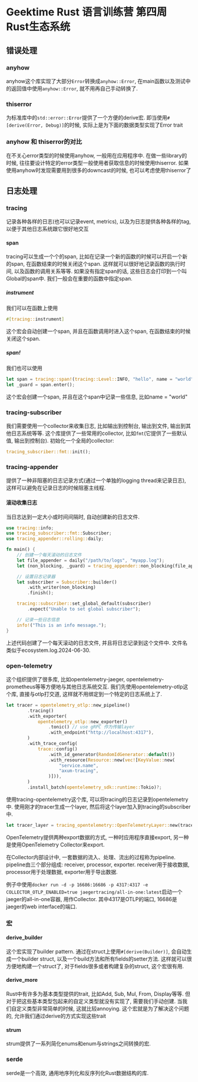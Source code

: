 # Geektime Rust 语言训练营 第四周 Rust生态系统

## 错误处理
### anyhow
anyhow这个库实现了大部分`Error`转换成`anyhow::Error`, 在main函数以及测试中的返回值中使用`anyhow::Error`, 就不用再自己手动转换了.

### thiserror
为标准库中的`std::error::Error`提供了一个方便的derive宏. 即当使用`#[derive(Error, Debug)]`的时候, 实际上是为下面的数据类型实现了Error trait

### anyhow 和 thiserror的对比
在不关心error类型的时候使用anyhow, 一般用在应用程序中. 在做一些library的时候, 往往要设计特定的error类型一般使用者获取信息的时候使用thiserror.
如果使用anyhow时发现需要用到很多的downcast的时候, 也可以考虑使用thiserror了

## 日志处理
### tracing
记录各种各样的日志(也可以记录event, metrics), 以及为日志提供各种各样的tag, 以便于其他日志系统跟它很好地交互

#### span
tracing可以生成一个个的span, 比如在记录一个新的函数的时候可以开启一个新的span, 在函数结束的时候关闭这个span. 这样就可以很好地记录函数的执行时间, 以及函数的调用关系等等. 如果没有指定span的话, 这些日志会打印到一个叫Global的span中. 我们一般会在重要的函数中指定span.

##### instrument
我们可以在函数上使用
```rust
#[tracing::instrument]
```
这个宏会自动创建一个span, 并且在函数调用时进入这个span, 在函数结束的时候关闭这个span.

##### span!
我们也可以使用
```rust
let span = tracing::span!(tracing::Level::INFO, "hello", name = "world");
let _guard = span.enter();
```
这个宏会创建一个span, 并且在这个span中记录一些信息, 比如name = "world"

### tracing-subscriber
我们需要使用一个collector来收集日志, 比如输出到控制台, 输出到文件, 输出到其他日志系统等等. 这个库提供了一些常用的collector, 比如`fmt`(它提供了一些默认值, 输出到控制台).
初始化一个全局的collector:
```rust
tracing_subscriber::fmt::init();
```

### tracing-appender
提供了一种非阻塞的日志记录方式(通过一个单独的logging thread来记录日志), 这样可以避免在记录日志的时候阻塞主线程.

#### 滚动收集日志
当日志达到一定大小或时间间隔时, 自动创建新的日志文件.
```rust
use tracing::info;
use tracing_subscriber::fmt::Subscriber;
use tracing_appender::rolling::daily;

fn main() {
    // 创建一个每天滚动的日志文件
    let file_appender = daily("/path/to/logs", "myapp.log");
    let (non_blocking, _guard) = tracing_appender::non_blocking(file_appender);

    // 设置日志记录器
    let subscriber = Subscriber::builder()
        .with_writer(non_blocking)
        .finish();

    tracing::subscriber::set_global_default(subscriber)
        .expect("Unable to set global subscriber");

    // 记录一些日志信息
    info!("This is an info message.");
}
```
上述代码创建了一个每天滚动的日志文件, 并且将日志记录到这个文件中. 文件名类似于ecosystem.log.2024-06-30.

### open-telemetry
这个组织提供了很多库, 比如opentelemetry-jaeger, opentelemetry-prometheus等等方便地与其他日志系统交互.
我们先使用opentelemetry-otlp这个库, 直接与otlp打交道, 这样就不用绑定到一个特定的日志系统上了.
```rust
let tracer = opentelemetry_otlp::new_pipeline()
        .tracing()
        .with_exporter(
            opentelemetry_otlp::new_exporter()
                .tonic() // use gRPC 作为传输layer
                .with_endpoint("http://localhost:4317"),
        )
        .with_trace_config(
            trace::config()
                .with_id_generator(RandomIdGenerator::default())
                .with_resource(Resource::new(vec![KeyValue::new(
                    "service.name",
                    "axum-tracing",
                )])),
        )
        .install_batch(opentelemetry_sdk::runtime::Tokio)?;
```
使用tracing-opentelemetry这个库, 可以将tracing的日志记录到opentelemetry中. 使用刚才的tracer生成一个layer, 然后将这个layer加入到tracing的subscriber中.
```rust
let tracer_layer = tracing_opentelemetry::OpenTelemetryLayer::new(tracer).with_filter(LevelFilter::INFO);
```

OpenTelemetry提供两种export数据的方式, 一种时应用程序直接export, 另一种是使用OpenTelemetry Collector来export.

在Collector内部设计中, 一套数据的流入、处理、流出的过程称为pipeline. pipeline由三个部分组成: receiver, processor, exporter. receiver用于接收数据, processor用于处理数据, exporter用于导出数据.

例子中使用`docker run -d -p 16686:16686 -p 4317:4317 -e COLLECTOR_OTLP_ENABLED=true jaegertracing/all-in-one:latest`启动一个jaeger的all-in-one容器, 用作Collector. 其中4317是OTLP的端口, 16686是jaeger的web interface的端口.

### 宏
#### derive_builder
这个宏实现了builder pattern. 通过在struct上使用`#[derive(Builder)]`, 会自动生成一个builder struct, 以及一个build方法和所有fields的setter方法. 这样就可以很方便地构建一个struct了, 对于fields很多或者构建复杂的struct, 这个宏很有用.

#### derive_more
Rust中有许多为基本类型提供的trait, 比如Add, Sub, Mul, From, Display等等. 但对于把这些基本类型包起来的自定义类型就没有实现了, 需要我们手动创建. 当我们自定义类型非常简单的时候, 这就比较annoying. 这个宏就是为了解决这个问题的, 允许我们通过derive的方式实现这些trait

#### strum
strum提供了一系列简化enums和enum与strings之间转换的宏.

### serde
serde是一个高效, 通用地序列化和反序列化Rust数据结构的库.
